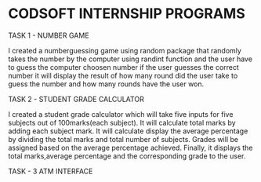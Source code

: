 # CODSOFT INTERNSHIP PROGRAMS

TASK 1 - NUMBER GAME

I created a numberguessing game using random package that randomly takes the number by the computer using randint function and the user have to guess the computer choosen number 
if the user guesses the correct number it will display the result of how many round did the user take to guess the number and how many rounds have the user won.

TASK 2 - STUDENT GRADE CALCULATOR

I created a student grade calculator which will take five inputs for five subjects out of 100marks(each subject). It will calculate total marks by adding each subject mark. 
It will calculate display the average percentage by dividing the total marks and total number of subjects. Grades will be assigned based on the average percentage achieved.
Finally, it displays the total marks,average percentage and the corresponding grade to the user.

TASK - 3 ATM INTERFACE

